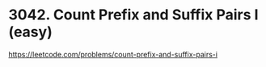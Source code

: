 # 3042. Count Prefix and Suffix Pairs I (easy)

https://leetcode.com/problems/count-prefix-and-suffix-pairs-i
